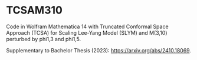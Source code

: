 # TCSAM310
Code in Wolfram Mathematica 14 with Truncated Conformal Space Approach (TCSA) for Scaling Lee-Yang Model (SLYM) and M(3,10) perturbed by phi1,3 and phi1,5.

Supplementary to Bachelor Thesis (2023): https://arxiv.org/abs/2410.18069.
